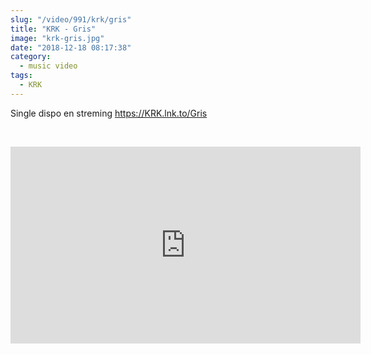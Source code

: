 ```yaml
--- 
slug: "/video/991/krk/gris"
title: "KRK - Gris"
image: "krk-gris.jpg"
date: "2018-12-18 08:17:38"
category:
  - music video
tags:
  - KRK
---
```

<p>Single dispo en streming <a href="https://www.youtube.com/redirect?v=d6BGhIRHY6U&redir_token=4460v8x3oSOD0yx_O5aJTe33b_t8MTU0NTIwMjk2N0AxNTQ1MTE2NTY3&event=video_description&q=https%3A%2F%2FKRK.lnk.to%2FGris">https://KRK.lnk.to/Gris</a></p><br/><p><iframe width="560" height="315" src="https://www.youtube.com/embed/d6BGhIRHY6U" frameborder="0" allow="accelerometer; autoplay; encrypted-media; gyroscope; picture-in-picture" allowfullscreen></iframe></p>